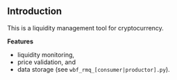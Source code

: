 ## Introduction
This is a liquidity management tool for cryptocurrency.

**Features**
- liquidity monitoring, 
- price validation, and
- data storage (see `wbf_rmq_[consumer|productor].py`).
